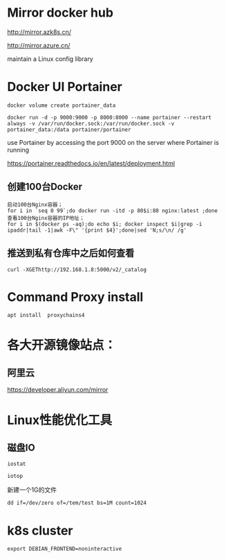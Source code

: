 #  Mirror  docker hub

http://mirror.azk8s.cn/



http://mirror.azure.cn/






maintain a  Linux  config library


# Docker UI Portainer

```
docker volume create portainer_data

docker run -d -p 9000:9000 -p 8000:8000 --name portainer --restart always -v /var/run/docker.sock:/var/run/docker.sock -v portainer_data:/data portainer/portainer
```
 use Portainer by accessing the port 9000 on the server where Portainer is running
 
 https://portainer.readthedocs.io/en/latest/deployment.html
 
 
 ##  创建100台Docker
 ```
 启动100台Nginx容器；
for i in `seq 0 99`;do docker run -itd -p 80$i:80 nginx:latest ;done
查看100台Nginx容器的IP地址；
for i in $(docker ps -aq);do echo $i; docker inspect $i|grep -i ipaddr|tail -1|awk -F\" '{print $4}';done|sed 'N;s/\n/ /g'
 ```


## 推送到私有仓库中之后如何查看
```
curl -XGEThttp://192.168.1.8:5000/v2/_catalog

```



#  Command Proxy install 

```
apt install  proxychains4   

```




# 各大开源镜像站点：
##  阿里云
https://developer.aliyun.com/mirror     



#  Linux性能优化工具


##  磁盘IO
```
iostat
```

```
iotop
```





新建一个1G的文件
```
dd if=/dev/zero of=/tem/test bs=1M count=1024 

```



# k8s cluster 

```
export DEBIAN_FRONTEND=noninteractive

```


